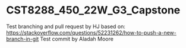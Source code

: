 # CST8288_450_22W_G3_Capstone
Test branching and pull request by HJ based on: https://stackoverflow.com/questions/52231262/how-to-push-a-new-branch-in-git
Test commit by Aladah Moore